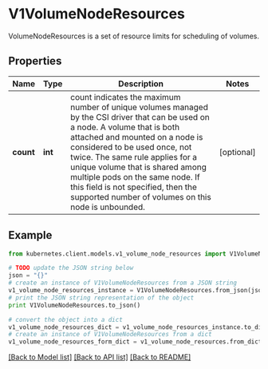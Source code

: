 # V1VolumeNodeResources

VolumeNodeResources is a set of resource limits for scheduling of volumes.

## Properties

Name | Type | Description | Notes
------------ | ------------- | ------------- | -------------
**count** | **int** | count indicates the maximum number of unique volumes managed by the CSI driver that can be used on a node. A volume that is both attached and mounted on a node is considered to be used once, not twice. The same rule applies for a unique volume that is shared among multiple pods on the same node. If this field is not specified, then the supported number of volumes on this node is unbounded. | [optional] 

## Example

```python
from kubernetes.client.models.v1_volume_node_resources import V1VolumeNodeResources

# TODO update the JSON string below
json = "{}"
# create an instance of V1VolumeNodeResources from a JSON string
v1_volume_node_resources_instance = V1VolumeNodeResources.from_json(json)
# print the JSON string representation of the object
print V1VolumeNodeResources.to_json()

# convert the object into a dict
v1_volume_node_resources_dict = v1_volume_node_resources_instance.to_dict()
# create an instance of V1VolumeNodeResources from a dict
v1_volume_node_resources_form_dict = v1_volume_node_resources.from_dict(v1_volume_node_resources_dict)
```
[[Back to Model list]](../README.md#documentation-for-models) [[Back to API list]](../README.md#documentation-for-api-endpoints) [[Back to README]](../README.md)


